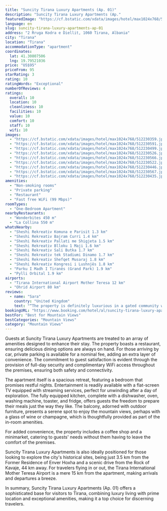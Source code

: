 ```yaml
---
title: "Suncity Tirana Luxury Apartments (Ap. 01)"
description: "Suncity Tirana Luxury Apartments (Ap."
featuredImage: "https://cf.bstatic.com/xdata/images/hotel/max1024x768/512230359.jpg?k=48fa640ced6019777aa12750c931201518ceccb79d73bc5d6a722dcad54e9d81&o=&hp=1"
language: en
slug: suncity-tirana-luxury-apartments-ap-01
address: "2 Rruga Kodra e Diellit, 1060 Tirana, Albania"
city: "Tirana"
location: "Tirana"
accommodationType: "apartment"
coordinates:
  lat: 41.30807506
  lng: 19.79521036
price: "US$95"
priceFrom: 95
starRating: 3
rating: 10
ratingWords: "Exceptional"
numberOfReviews: 4
ratings:
  overall: 10
  location: 10
  cleanliness: 10
  facilities: 10
  value: 10
  comfort: 10
  staff: 10
  wifi: 10
images:
  - "https://cf.bstatic.com/xdata/images/hotel/max1024x768/512230359.jpg?k=48fa640ced6019777aa12750c931201518ceccb79d73bc5d6a722dcad54e9d81&o=&hp=1"
  - "https://cf.bstatic.com/xdata/images/hotel/max1024x768/512230591.jpg?k=b86972f9e23a7a83d2ffeeb71e8f1db219fc29f8ab5934caaef8423d2ec25b55&o=&hp=1"
  - "https://cf.bstatic.com/xdata/images/hotel/max1024x768/512230499.jpg?k=1e4949719d3324e4077b4bd3f3ef18aa4e7bd4531f4f3360e287f1f91d4ff1eb&o=&hp=1"
  - "https://cf.bstatic.com/xdata/images/hotel/max1024x768/512230526.jpg?k=a1e64f06c5cdf3f0a7f174d69df00e732babd8c6d12568616d8751ca20226bf9&o=&hp=1"
  - "https://cf.bstatic.com/xdata/images/hotel/max1024x768/512230566.jpg?k=9f0b2b8f052c69419a2181128aead7fa59ce33c3073aa32d6e373d09b88c75df&o=&hp=1"
  - "https://cf.bstatic.com/xdata/images/hotel/max1024x768/512230522.jpg?k=99895ec63270b9af286eb473e41679e5663106b7bb1fcaad7bf8be7445012b81&o=&hp=1"
  - "https://cf.bstatic.com/xdata/images/hotel/max1024x768/512230446.jpg?k=6e5093c918d6df87a4e9a6e4b3895d42b7fe8b0438e6b3298a863f08a88ab4dd&o=&hp=1"
  - "https://cf.bstatic.com/xdata/images/hotel/max1024x768/512230567.jpg?k=b6a5d17dc23d9815367e18d27c495e630f5ed29657748718bb5426b78547ea5b&o=&hp=1"
  - "https://cf.bstatic.com/xdata/images/hotel/max1024x768/512230435.jpg?k=50116b8a37dfb483937b9e53e0a891996ac17f8dc8615bbe6fc50e84178be757&o=&hp=1"
amenities:
  - "Non-smoking rooms"
  - "Private parking"
  - "Restaurant"
  - "Fast free WiFi (99 Mbps)"
roomTypes:
  - "One-Bedroom Apartment"
nearbyRestaurants:
  - "Wonderbites 450 m"
  - "La Collina 550 m"
whatsNearby:
  - "Sheshi Rekreativ Komuna e Parisit 1.3 km"
  - "Sheshi Rekreativ Bajram Curri 1.4 km"
  - "Sheshi Rekreativ Pallati me Shigjeta 1.5 km"
  - "Sheshi Rekreativ Blloku 1 Maji 1.6 km"
  - "Sheshi Rekreativ Sali Butka 1.7 km"
  - "Sheshi Rekreativ tek Stadiumi Dinamo 1.7 km"
  - "Sheshi Rekreativ Shefqet Musaraj 1.8 km"
  - "Sheshi Rekreativ Kongresi i Lushnjës 1.8 km"
  - "Parku I Madh I Tiranës (Grand Park) 1.9 km"
  - "Pylli Orbital 1.9 km"
airports:
  - "Tirana International Airport Mother Teresa 12 km"
  - "Ohrid Airport 80 km"
reviews:
  - name: "Sara"
    country: "United Kingdom"
    text: "“The property is definitely luxurious in a gated community which makes you feel safe at all times. The neighborhood is very quiet and doesn’t give you that chaotic city feeling which you can feel in downtown Tirana. The terrace views of the...”"
bookingURL: "https://www.booking.com/hotel/al/suncity-tirana-luxury-apartments-ap-01.en-gb.html?aid=8035640"
bestFor: "Best for Mountain Views"
bestCategories: "Mountain Views"
category: "Mountain Views"
---
```


Guests at Suncity Tirana Luxury Apartments are treated to an array of amenities designed to enhance their stay. The property boasts a restaurant, ensuring delicious dining options are always on hand. For those arriving by car, private parking is available for a nominal fee, adding an extra layer of convenience. The commitment to guest satisfaction is evident through the provision of full-day security and complimentary WiFi access throughout the premises, ensuring both safety and connectivity.

The apartment itself is a spacious retreat, featuring a bedroom that promises restful nights. Entertainment is readily available with a flat-screen TV equipped with streaming services, perfect for unwinding after a day of exploration. The fully equipped kitchen, complete with a dishwasher, oven, washing machine, toaster, and fridge, offers guests the freedom to prepare their meals just the way they like. The balcony, adorned with outdoor furniture, presents a serene spot to enjoy the mountain views, perhaps with a glass of wine or champagne, which is thoughtfully provided as part of the in-room amenities.

For added convenience, the property includes a coffee shop and a minimarket, catering to guests' needs without them having to leave the comfort of the premises. 

Suncity Tirana Luxury Apartments is also ideally positioned for those looking to explore the city's historical sites, being just 3.5 km from the Former Residence of Enver Hoxha and a scenic drive from the Rock of Kavaje, 44 km away. For travelers flying in or out, the Tirana International Mother Teresa Airport is a mere 15 km from the apartment, making arrivals and departures a breeze.

In summary, Suncity Tirana Luxury Apartments (Ap. 01) offers a sophisticated base for visitors to Tirana, combining luxury living with prime location and exceptional amenities, making it a top choice for discerning travelers.
